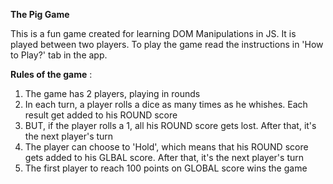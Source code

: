 **The Pig Game**

 This is a fun game created for learning DOM Manipulations in JS. 
 It is played between two players. 
 To play the game read the instructions in 'How to Play?' tab in the app.
 
**Rules of the game** :
1. The game has 2 players, playing in rounds
2. In each turn, a player rolls a dice as many times as he whishes. Each result get added to his ROUND score
3. BUT, if the player rolls a 1, all his ROUND score gets lost. After that, it's the next player's turn
4. The player can choose to 'Hold', which means that his ROUND score gets added to his GLBAL score. After that, it's the next player's turn
5. The first player to reach 100 points on GLOBAL score wins the game
